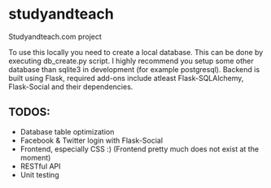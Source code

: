 studyandteach
=============

Studyandteach.com project

To use this locally you need to create a local database. This can be done by executing db_create.py script. I highly recommend you setup some other database than sqlite3 in development (for example postgresql).
Backend is built using Flask, required add-ons include atleast Flask-SQLAlchemy, Flask-Social and their dependencies.

TODOS:
-------------
- Database table optimization
- Facebook & Twitter login with Flask-Social
- Frontend, especially CSS :) (Frontend pretty much does not exist at the moment)
- RESTful API
- Unit testing
